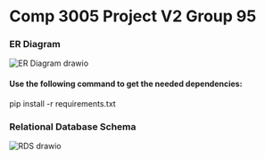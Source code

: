 # Comp 3005 Project V2 Group 95
### ER Diagram
![ER Diagram drawio](https://github.com/TeriakiSauce/Comp3005Project/assets/48898220/b55070f8-db8c-4340-934f-214c5f587cdf)

#### Use the following command to get the needed dependencies:
pip install -r requirements.txt



### Relational Database Schema

![RDS drawio](https://github.com/TeriakiSauce/Comp3005Project/assets/91349783/7dfe829d-4295-4603-9356-a3fbd9f4e585)
